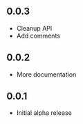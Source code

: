 ## 0.0.3

* Cleanup API
* Add comments

## 0.0.2

* More documentation

## 0.0.1

* Initial alpha release
